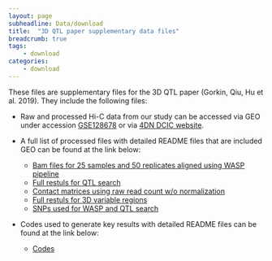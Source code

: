 ```yaml
---
layout: page
subheadline: Data/download
title:  "3D QTL paper supplementary data files"
breadcrumb: true
tags:
    - download
categories:
    - download
---
```


These files are supplementary files for the 3D QTL paper (Gorkin, Qiu, Hu et al. 2019). They include the following files: 

- Raw and processed Hi-C data from our study can be accessed via GEO under accession [GSE128678](https://www.ncbi.nlm.nih.gov/geo/query/acc.cgi?acc=GSE128678) or via [4DN DCIC website]( http://dcic.4dnucleome.org). 

- A full list of processed files with detailed README files that are included GEO can be found at the link below:  
    * [Bam files for 25 samples and 50 replicates aligned using WASP pipeline](http://renlab.sdsc.edu/iQTL/data/bam_files/)
    * [Full restuls for QTL search](http://renlab.sdsc.edu/iQTL/data/qtls/)
    * [Contact matrices using raw read count w/o normalization](http://renlab.sdsc.edu/iQTL/data/raw_matrices/)
    * [Full restuls for 3D variable regions](http://renlab.sdsc.edu/iQTL/data/variable_regions/)
    * [SNPs used for WASP and QTL search](http://renlab.sdsc.edu/iQTL/data/vcf_files/)
    
- Codes used to generate key results with detailed README files can be found at the link below:  
    * [Codes](http://renlab.sdsc.edu/iQTL/code/)

